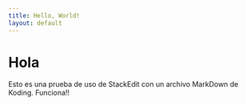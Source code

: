 ```yaml
---
title: Hello, World!
layout: default
---
```

Hola
====

Esto es una prueba de uso de StackEdit con un archivo MarkDown de Koding. 	Funciona!!